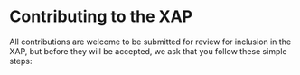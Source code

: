 Contributing to the XAP
===============
All contributions are welcome to be submitted for review for inclusion in the XAP, but before they will be accepted, we ask that you follow these simple steps:


